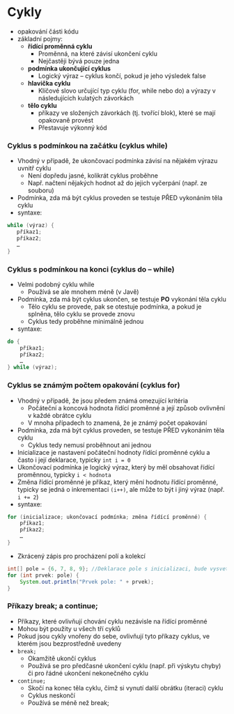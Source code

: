 # Cykly

- opakování části kódu
- základní pojmy:
	- **řídící proměnná cyklu**
		- Proměnná, na které závisí ukončení cyklu
		- Nejčastěji bývá pouze jedna
	- **podmínka ukončující cyklus**
		- Logický výraz – cyklus končí, pokud je jeho výsledek false
	- **hlavička cyklu**
		- Klíčové slovo určující typ cyklu (for, while nebo do) a výrazy v následujících kulatých závorkách
	- **tělo cyklu**
		- příkazy ve složených závorkách (tj. tvořící blok), které se mají opakovaně provést
		- Přestavuje výkonný kód

### Cyklus s podmínkou na začátku (cyklus while)

- Vhodný v případě, že ukončovací podmínka závisí na nějakém výrazu uvnitř cyklu
	- Není dopředu jasné, kolikrát cyklus proběhne
	- Např. načtení nějakých hodnot až do jejich vyčerpání (např. ze souboru)
- Podmínka, zda má být cyklus proveden se testuje PŘED vykonáním těla cyklu
- syntaxe:
 ```java
 while (výraz) { 
	příkaz1; 
	příkaz2; 
	… 
}
```

### Cyklus s podmínkou na konci (cyklus do – while)

- Velmi podobný cyklu while
	- Používá se ale mnohem méně (v Javě)
- Podmínka, zda má být cyklus ukončen, se testuje **PO** vykonání těla cyklu
	- Tělo cyklu se provede, pak se otestuje podmínka, a pokud je splněna, tělo cyklu se provede znovu
	- Cyklus tedy proběhne minimálně jednou
- syntaxe:
```java
do {
	příkaz1;
	příkaz2;
	… 
} while (výraz);
```

### Cyklus se známým počtem opakování (cyklus for)

- Vhodný v případě, že jsou předem známá omezující kritéria
	- Počáteční a koncová hodnota řídící proměnné a její způsob ovlivnění v každé obrátce cyklu
	- V mnoha případech to znamená, že je známý počet opakování
- Podmínka, zda má být cyklus proveden, se testuje PŘED vykonáním těla cyklu
	- Cyklus tedy nemusí proběhnout ani jednou
- Inicializace je nastavení počáteční hodnoty řídící proměnné cyklu a často i její deklarace, typicky ``` int i = 0 ```
- Ukončovací podmínka je logický výraz, který by měl obsahovat řídící proměnnou, 
   typicky ``` i < hodnota ```
- Změna řídící proměnné je příkaz, který mění hodnotu řídící proměnné, typicky se jedná o inkrementaci ``` (i++) ```, ale může to být i jiný výraz (např. ``` i += 2 ```)
- syntaxe:
```java
for (inicializace; ukončovací podmínka; změna řídící proměnné) { 
	příkaz1; 
	příkaz2; 
	… 
}
```
- Zkrácený zápis pro procházení polí a kolekcí
```java
int[] pole = {6, 7, 8, 9}; //Deklarace pole s inicializaci, bude vysvetleno 
for (int prvek: pole) { 
	System.out.println("Prvek pole: " + prvek); 
}
```

### Příkazy break; a continue;

- Příkazy, které ovlivňují chování cyklu nezávisle na řídící proměnné 
- Mohou být použity u všech tří cyklů 
- Pokud jsou cykly vnořeny do sebe, ovlivňují tyto příkazy cyklus, ve kterém jsou bezprostředně uvedeny
- ``` break; ```
	- Okamžitě ukončí cyklus
	- Používá se pro předčasné ukončení cyklu (např. při výskytu chyby) či pro řádné ukončení nekonečného cyklu
- ``` continue; ```
	- Skočí na konec těla cyklu, čímž si vynutí další obrátku (iteraci) cyklu 
	- Cyklus neskončí
	- Používá se méně než break;


